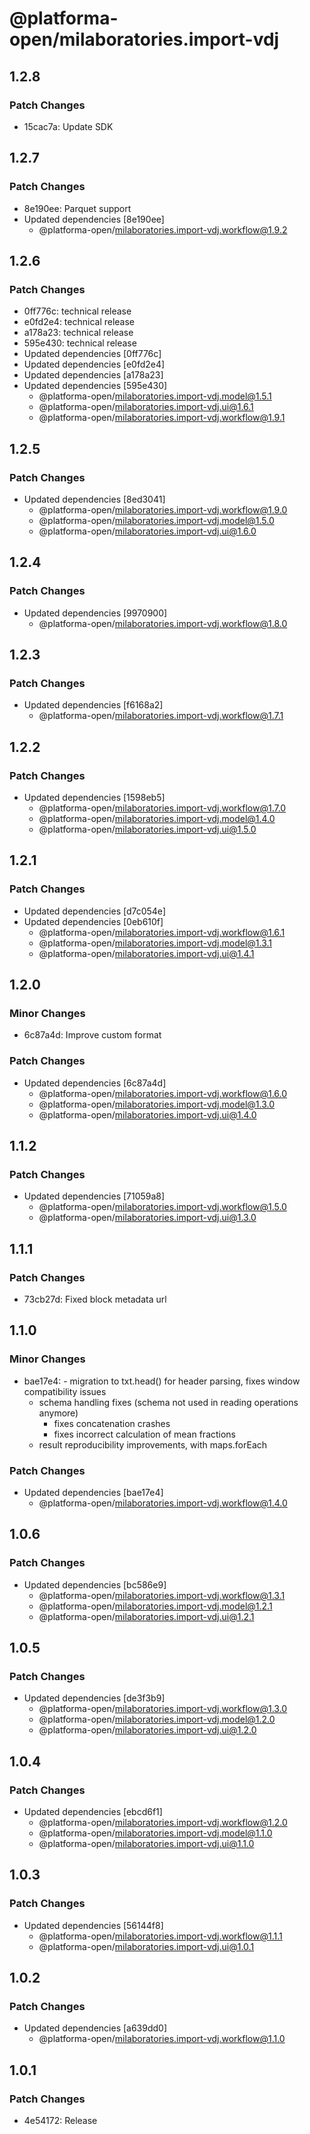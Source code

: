 # @platforma-open/milaboratories.import-vdj

## 1.2.8

### Patch Changes

- 15cac7a: Update SDK

## 1.2.7

### Patch Changes

- 8e190ee: Parquet support
- Updated dependencies [8e190ee]
  - @platforma-open/milaboratories.import-vdj.workflow@1.9.2

## 1.2.6

### Patch Changes

- 0ff776c: technical release
- e0fd2e4: technical release
- a178a23: technical release
- 595e430: technical release
- Updated dependencies [0ff776c]
- Updated dependencies [e0fd2e4]
- Updated dependencies [a178a23]
- Updated dependencies [595e430]
  - @platforma-open/milaboratories.import-vdj.model@1.5.1
  - @platforma-open/milaboratories.import-vdj.ui@1.6.1
  - @platforma-open/milaboratories.import-vdj.workflow@1.9.1

## 1.2.5

### Patch Changes

- Updated dependencies [8ed3041]
  - @platforma-open/milaboratories.import-vdj.workflow@1.9.0
  - @platforma-open/milaboratories.import-vdj.model@1.5.0
  - @platforma-open/milaboratories.import-vdj.ui@1.6.0

## 1.2.4

### Patch Changes

- Updated dependencies [9970900]
  - @platforma-open/milaboratories.import-vdj.workflow@1.8.0

## 1.2.3

### Patch Changes

- Updated dependencies [f6168a2]
  - @platforma-open/milaboratories.import-vdj.workflow@1.7.1

## 1.2.2

### Patch Changes

- Updated dependencies [1598eb5]
  - @platforma-open/milaboratories.import-vdj.workflow@1.7.0
  - @platforma-open/milaboratories.import-vdj.model@1.4.0
  - @platforma-open/milaboratories.import-vdj.ui@1.5.0

## 1.2.1

### Patch Changes

- Updated dependencies [d7c054e]
- Updated dependencies [0eb610f]
  - @platforma-open/milaboratories.import-vdj.workflow@1.6.1
  - @platforma-open/milaboratories.import-vdj.model@1.3.1
  - @platforma-open/milaboratories.import-vdj.ui@1.4.1

## 1.2.0

### Minor Changes

- 6c87a4d: Improve custom format

### Patch Changes

- Updated dependencies [6c87a4d]
  - @platforma-open/milaboratories.import-vdj.workflow@1.6.0
  - @platforma-open/milaboratories.import-vdj.model@1.3.0
  - @platforma-open/milaboratories.import-vdj.ui@1.4.0

## 1.1.2

### Patch Changes

- Updated dependencies [71059a8]
  - @platforma-open/milaboratories.import-vdj.workflow@1.5.0
  - @platforma-open/milaboratories.import-vdj.ui@1.3.0

## 1.1.1

### Patch Changes

- 73cb27d: Fixed block metadata url

## 1.1.0

### Minor Changes

- bae17e4: - migration to txt.head() for header parsing, fixes window compatibility issues
  - schema handling fixes (schema not used in reading operations anymore)
    - fixes concatenation crashes
    - fixes incorrect calculation of mean fractions
  - result reproducibility improvements, with maps.forEach

### Patch Changes

- Updated dependencies [bae17e4]
  - @platforma-open/milaboratories.import-vdj.workflow@1.4.0

## 1.0.6

### Patch Changes

- Updated dependencies [bc586e9]
  - @platforma-open/milaboratories.import-vdj.workflow@1.3.1
  - @platforma-open/milaboratories.import-vdj.model@1.2.1
  - @platforma-open/milaboratories.import-vdj.ui@1.2.1

## 1.0.5

### Patch Changes

- Updated dependencies [de3f3b9]
  - @platforma-open/milaboratories.import-vdj.workflow@1.3.0
  - @platforma-open/milaboratories.import-vdj.model@1.2.0
  - @platforma-open/milaboratories.import-vdj.ui@1.2.0

## 1.0.4

### Patch Changes

- Updated dependencies [ebcd6f1]
  - @platforma-open/milaboratories.import-vdj.workflow@1.2.0
  - @platforma-open/milaboratories.import-vdj.model@1.1.0
  - @platforma-open/milaboratories.import-vdj.ui@1.1.0

## 1.0.3

### Patch Changes

- Updated dependencies [56144f8]
  - @platforma-open/milaboratories.import-vdj.workflow@1.1.1
  - @platforma-open/milaboratories.import-vdj.ui@1.0.1

## 1.0.2

### Patch Changes

- Updated dependencies [a639dd0]
  - @platforma-open/milaboratories.import-vdj.workflow@1.1.0

## 1.0.1

### Patch Changes

- 4e54172: Release
